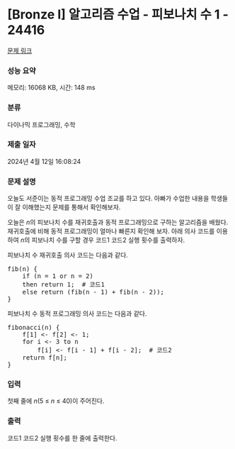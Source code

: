 # [Bronze I] 알고리즘 수업 - 피보나치 수 1 - 24416 

[문제 링크](https://www.acmicpc.net/problem/24416) 

### 성능 요약

메모리: 16068 KB, 시간: 148 ms

### 분류

다이나믹 프로그래밍, 수학

### 제출 일자

2024년 4월 12일 16:08:24

### 문제 설명

<p>오늘도 서준이는 동적 프로그래밍 수업 조교를 하고 있다. 아빠가 수업한 내용을 학생들이 잘 이해했는지 문제를 통해서 확인해보자.</p>

<p>오늘은 <em>n</em>의 피보나치 수를 재귀호출과 동적 프로그래밍으로 구하는 알고리즘을 배웠다. 재귀호출에 비해 동적 프로그래밍이 얼마나 빠른지 확인해 보자. 아래 의사 코드를 이용하여 <em>n</em>의 피보나치 수를 구할 경우 코드1 코드2 실행 횟수를 출력하자.</p>

<p>피보나치 수 재귀호출 의사 코드는 다음과 같다.</p>

<pre>fib(n) {
    if (n = 1 or n = 2)
    then return 1;  # 코드1
    else return (fib(n - 1) + fib(n - 2));
}</pre>

<p>피보나치 수 동적 프로그래밍 의사 코드는 다음과 같다.</p>

<pre>fibonacci(n) {
    f[1] <- f[2] <- 1;
    for i <- 3 to n
        f[i] <- f[i - 1] + f[i - 2];  # 코드2
    return f[n];
}</pre>

### 입력 

 <p>첫째 줄에 <i>n</i>(5 ≤ <em>n</em> ≤ 40)이 주어진다.</p>

### 출력 

 <p>코드1 코드2 실행 횟수를 한 줄에 출력한다.</p>

